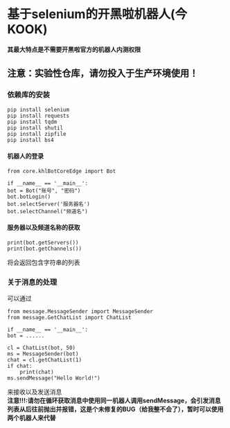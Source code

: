 # 基于selenium的开黑啦机器人(今KOOK)  
**其最大特点是不需要开黑啦官方的机器人内测权限**  
  
## 注意：实验性仓库，请勿投入于生产环境使用！  
  
### 依赖库的安装  
    pip install selenium
    pip install requests
    pip install tqdm
    pip install shutil
    pip install zipfile
    pip install bs4
  
#### 机器人的登录 
    from core.khlBotCoreEdge import Bot
    
    if __name__ == '__main__':
    bot = Bot("账号", "密码")
    bot.botLogin()
    bot.selectServer('服务器名')
    bot.selectChannel("频道名")
  
#### 服务器以及频道名称的获取 
    print(bot.getServers())
    print(bot.getChannels())  
将会返回包含字符串的列表  
  
### 关于消息的处理  
可以通过  
  
    from message.MessageSender import MessageSender
    from message.GetChatList import ChatList
    
    if __name__ == '__main__':
    bot = ......
    
    cl = ChatList(bot, 50)
    ms = MessageSender(bot)
    chat = cl.getChatList(1)
    if chat:
        print(chat)
    ms.sendMessage("Hello World!")
  
来接收以及发送消息  
**注意!!!:请勿在循环获取消息中使用同一机器人调用sendMessage，会引发消息列表从后往前抛出并报错，这是个未修复的BUG（给我整不会了），暂时可以使用两个机器人来代替**  


